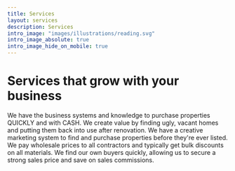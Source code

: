 ```yaml
---
title: Services
layout: services
description: Services
intro_image: "images/illustrations/reading.svg"
intro_image_absolute: true
intro_image_hide_on_mobile: true
---
```


# Services that grow with your business

We have the business systems and knowledge to purchase properties QUICKLY and with CASH. We create value by finding ugly, vacant homes and putting them back into use after renovation. We have a creative marketing system to find and purchase properties before they're ever listed. We pay wholesale prices to all contractors and typically get bulk discounts on all materials. We find our own buyers quickly, allowing us to secure a strong sales price and save on sales commissions.
